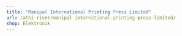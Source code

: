 ```yaml
---
title: "Manipal International Printing Press Limited"
url: /athi-river/manipal-international-printing-press-limited/
shop: Elektronik
---
```

